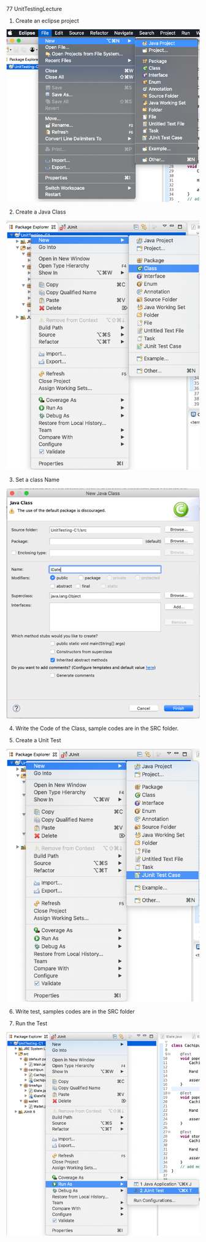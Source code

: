 77 UnitTestingLecture

1.  Create an eclipse project

![Create an Eclipse Project](https://github.com/jpsandoval/UnitTestingLecture/blob/main/images/create_project.png?raw=true)

2. Create a Java Class

![Create a Java Class](https://github.com/jpsandoval/UnitTestingLecture/blob/main/images/create_a_class.png?raw=true)

3. Set a class Name

![Set a Class Name](https://github.com/jpsandoval/UnitTestingLecture/blob/main/images/create_a_class_2.png?raw=true)

4. Write the Code of the Class, sample codes are in the SRC folder.

5. Create a Unit Test

![Create a Unit Test](https://github.com/jpsandoval/UnitTestingLecture/blob/main/images/create_unit_test.png?raw=true)

6. Write test, samples codes are in the SRC folder

7. Run the Test

![Create a Unit Test](https://github.com/jpsandoval/UnitTestingLecture/blob/main/images/run_unit_test.png?raw=true)
